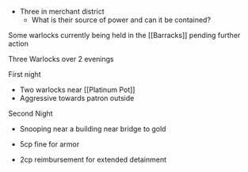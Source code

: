 - Three in merchant district
	- What is their source of power and can it be contained?

Some warlocks currently being held in the [[Barracks]] pending further action

Three Warlocks over 2 evenings

First night
- Two warlocks near [[Platinum Pot]]
- Aggressive towards patron outside

Second Night
- Snooping near a building near bridge to gold

- 5cp fine for armor
- 2cp reimbursement for extended detainment

